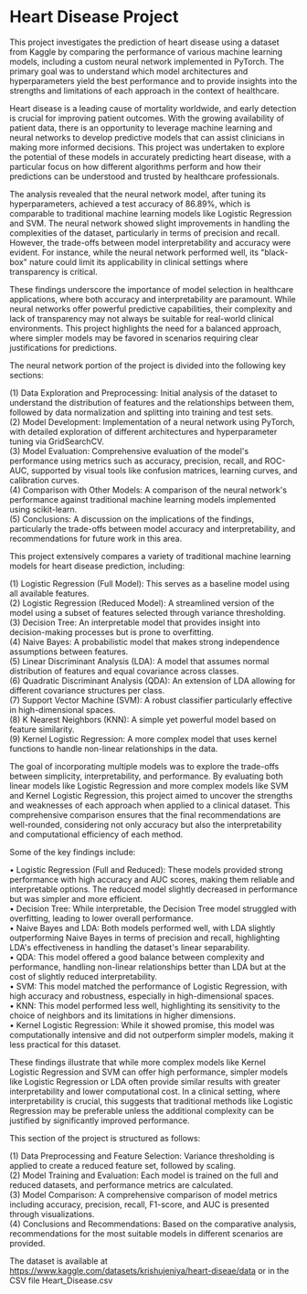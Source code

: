 # Heart Disease Project

This project investigates the prediction of heart disease using a dataset from Kaggle by comparing the performance of various machine learning models, including a custom neural network implemented in PyTorch. The primary goal was to understand which model architectures and hyperparameters yield the best performance and to provide insights into the strengths and limitations of each approach in the context of healthcare. <br />

Heart disease is a leading cause of mortality worldwide, and early detection is crucial for improving patient outcomes. With the growing availability of patient data, there is an opportunity to leverage machine learning and neural networks to develop predictive models that can assist clinicians in making more informed decisions. This project was undertaken to explore the potential of these models in accurately predicting heart disease, with a particular focus on how different algorithms perform and how their predictions can be understood and trusted by healthcare professionals. <br />

The analysis revealed that the neural network model, after tuning its hyperparameters, achieved a test accuracy of 86.89%, which is comparable to traditional machine learning models like Logistic Regression and SVM. The neural network showed slight improvements in handling the complexities of the dataset, particularly in terms of precision and recall. However, the trade-offs between model interpretability and accuracy were evident. For instance, while the neural network performed well, its "black-box" nature could limit its applicability in clinical settings where transparency is critical. <br />

These findings underscore the importance of model selection in healthcare applications, where both accuracy and interpretability are paramount. While neural networks offer powerful predictive capabilities, their complexity and lack of transparency may not always be suitable for real-world clinical environments. This project highlights the need for a balanced approach, where simpler models may be favored in scenarios requiring clear justifications for predictions. <br />

The neural network portion of the project is divided into the following key sections: <br />

(1) Data Exploration and Preprocessing: Initial analysis of the dataset to understand the distribution of features and the relationships between them, followed by data normalization and splitting into training and test sets. <br />
(2) Model Development: Implementation of a neural network using PyTorch, with detailed exploration of different architectures and hyperparameter tuning via GridSearchCV. <br />
(3) Model Evaluation: Comprehensive evaluation of the model's performance using metrics such as accuracy, precision, recall, and ROC-AUC, supported by visual tools like confusion matrices, learning curves, and calibration curves. <br />
(4) Comparison with Other Models: A comparison of the neural network's performance against traditional machine learning models implemented using scikit-learn. <br />
(5) Conclusions: A discussion on the implications of the findings, particularly the trade-offs between model accuracy and interpretability, and recommendations for future work in this area. <br />

This project extensively compares a variety of traditional machine learning models for heart disease prediction, including: <br />

(1) Logistic Regression (Full Model): This serves as a baseline model using all available features. <br />
(2) Logistic Regression (Reduced Model): A streamlined version of the model using a subset of features selected through variance thresholding. <br />
(3) Decision Tree: An interpretable model that provides insight into decision-making processes but is prone to overfitting. <br />
(4) Naive Bayes: A probabilistic model that makes strong independence assumptions between features. <br />
(5) Linear Discriminant Analysis (LDA): A model that assumes normal distribution of features and equal covariance across classes. <br />
(6) Quadratic Discriminant Analysis (QDA): An extension of LDA allowing for different covariance structures per class. <br />
(7) Support Vector Machine (SVM): A robust classifier particularly effective in high-dimensional spaces. <br />
(8) K Nearest Neighbors (KNN): A simple yet powerful model based on feature similarity. <br />
(9) Kernel Logistic Regression: A more complex model that uses kernel functions to handle non-linear relationships in the data. <br />

The goal of incorporating multiple models was to explore the trade-offs between simplicity, interpretability, and performance. By evaluating both linear models like Logistic Regression and more complex models like SVM and Kernel Logistic Regression, this project aimed to uncover the strengths and weaknesses of each approach when applied to a clinical dataset. This comprehensive comparison ensures that the final recommendations are well-rounded, considering not only accuracy but also the interpretability and computational efficiency of each method. <br />

Some of the key findings include: <br />

• Logistic Regression (Full and Reduced): These models provided strong performance with high accuracy and AUC scores, making them reliable and interpretable options. The reduced model slightly decreased in performance but was simpler and more efficient. <br />
• Decision Tree: While interpretable, the Decision Tree model struggled with overfitting, leading to lower overall performance. <br />
• Naive Bayes and LDA: Both models performed well, with LDA slightly outperforming Naive Bayes in terms of precision and recall, highlighting LDA's effectiveness in handling the dataset's linear separability. <br />
• QDA: This model offered a good balance between complexity and performance, handling non-linear relationships better than LDA but at the cost of slightly reduced interpretability. <br />
• SVM: This model matched the performance of Logistic Regression, with high accuracy and robustness, especially in high-dimensional spaces. <br />
• KNN: This model performed less well, highlighting its sensitivity to the choice of neighbors and its limitations in higher dimensions. <br />
• Kernel Logistic Regression: While it showed promise, this model was computationally intensive and did not outperform simpler models, making it less practical for this dataset. <br />

These findings illustrate that while more complex models like Kernel Logistic Regression and SVM can offer high performance, simpler models like Logistic Regression or LDA often provide similar results with greater interpretability and lower computational cost. In a clinical setting, where interpretability is crucial, this suggests that traditional methods like Logistic Regression may be preferable unless the additional complexity can be justified by significantly improved performance. <br />

This section of the project is structured as follows: <br />

(1) Data Preprocessing and Feature Selection: Variance thresholding is applied to create a reduced feature set, followed by scaling. <br />
(2) Model Training and Evaluation: Each model is trained on the full and reduced datasets, and performance metrics are calculated. <br />
(3) Model Comparison: A comprehensive comparison of model metrics including accuracy, precision, recall, F1-score, and AUC is presented through visualizations. <br />
(4) Conclusions and Recommendations: Based on the comparative analysis, recommendations for the most suitable models in different scenarios are provided. <br />

The dataset is available at https://www.kaggle.com/datasets/krishujeniya/heart-diseae/data or in the CSV file Heart_Disease.csv






